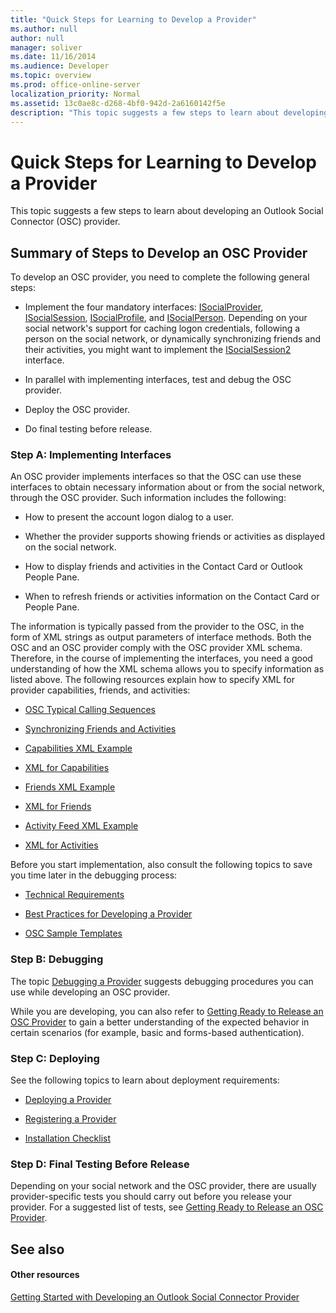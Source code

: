 ```yaml
---
title: "Quick Steps for Learning to Develop a Provider"
ms.author: null
author: null
manager: soliver
ms.date: 11/16/2014
ms.audience: Developer
ms.topic: overview
ms.prod: office-online-server
localization_priority: Normal
ms.assetid: 13c0ae8c-d268-4bf0-942d-2a6160142f5e
description: "This topic suggests a few steps to learn about developing an Outlook Social Connector (OSC) provider."
---
```


# Quick Steps for Learning to Develop a Provider

This topic suggests a few steps to learn about developing an Outlook Social Connector (OSC) provider.
  
## Summary of Steps to Develop an OSC Provider

To develop an OSC provider, you need to complete the following general steps:
  
- Implement the four mandatory interfaces: [ISocialProvider](isocialprovideriunknown.md), [ISocialSession](isocialsessioniunknown.md), [ISocialProfile](isocialprofileisocialperson.md), and [ISocialPerson](isocialpersoniunknown.md). Depending on your social network's support for caching logon credentials, following a person on the social network, or dynamically synchronizing friends and their activities, you might want to implement the [ISocialSession2](isocialsession2iunknown.md) interface. 
    
- In parallel with implementing interfaces, test and debug the OSC provider.
    
- Deploy the OSC provider.
    
- Do final testing before release.
    
### Step A: Implementing Interfaces

An OSC provider implements interfaces so that the OSC can use these interfaces to obtain necessary information about or from the social network, through the OSC provider. Such information includes the following:
  
- How to present the account logon dialog to a user.
    
- Whether the provider supports showing friends or activities as displayed on the social network.
    
- How to display friends and activities in the Contact Card or Outlook People Pane. 
    
- When to refresh friends or activities information on the Contact Card or People Pane.
    
The information is typically passed from the provider to the OSC, in the form of XML strings as output parameters of interface methods. Both the OSC and an OSC provider comply with the OSC provider XML schema. Therefore, in the course of implementing the interfaces, you need a good understanding of how the XML schema allows you to specify information as listed above. The following resources explain how to specify XML for provider capabilities, friends, and activities:
  
- [OSC Typical Calling Sequences](osc-typical-calling-sequences.md)
    
- [Synchronizing Friends and Activities](synchronizing-friends-and-activities.md)
    
- [Capabilities XML Example](capabilities-xml-example.md)
    
- [XML for Capabilities](xml-for-capabilities.md)
    
- [Friends XML Example](friends-xml-example.md)
    
- [XML for Friends](xml-for-friends.md)
    
- [Activity Feed XML Example](activity-feed-xml-example.md)
    
- [XML for Activities](xml-for-activities.md)
    
Before you start implementation, also consult the following topics to save you time later in the debugging process:
  
- [Technical Requirements](technical-requirements.md)
    
- [Best Practices for Developing a Provider](best-practices-for-developing-a-provider.md)
    
- [OSC Sample Templates](osc-sample-templates.md)
    
### Step B: Debugging

The topic [Debugging a Provider](debugging-a-provider.md) suggests debugging procedures you can use while developing an OSC provider. 
  
While you are developing, you can also refer to [Getting Ready to Release an OSC Provider](getting-ready-to-release-an-osc-provider.md) to gain a better understanding of the expected behavior in certain scenarios (for example, basic and forms-based authentication). 
  
### Step C: Deploying

See the following topics to learn about deployment requirements:
  
- [Deploying a Provider](deploying-a-provider.md)
    
- [Registering a Provider](registering-a-provider.md)
    
- [Installation Checklist](installation-checklist.md)
    
### Step D: Final Testing Before Release

Depending on your social network and the OSC provider, there are usually provider-specific tests you should carry out before you release your provider. For a suggested list of tests, see [Getting Ready to Release an OSC Provider](getting-ready-to-release-an-osc-provider.md).
  
## See also

#### Other resources

[Getting Started with Developing an Outlook Social Connector Provider](getting-started-with-developing-an-outlook-social-connector-provider.md)

